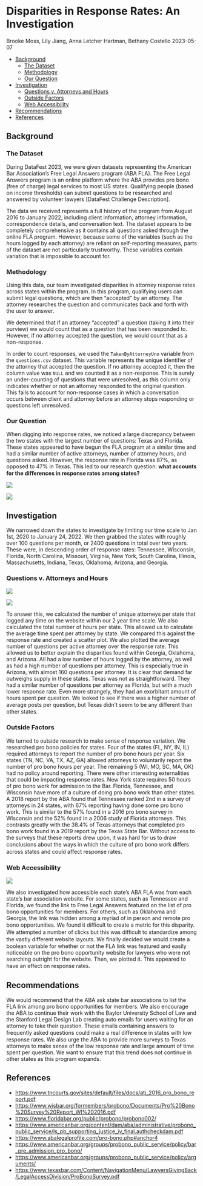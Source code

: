 Disparities in Response Rates: An Investigation
================
Brooke Moss, Lily Jiang, Anna Letcher Hartman, Bethany Costello
2023-05-07

- <a href="#background" id="toc-background">Background</a>
  - <a href="#the-dataset" id="toc-the-dataset">The Dataset</a>
  - <a href="#methodology" id="toc-methodology">Methodology</a>
  - <a href="#our-question" id="toc-our-question">Our Question</a>
- <a href="#investigation" id="toc-investigation">Investigation</a>
  - <a href="#questions-v-attorneys-and-hours"
    id="toc-questions-v-attorneys-and-hours">Questions v. Attorneys and
    Hours</a>
  - <a href="#outside-factors" id="toc-outside-factors">Outside Factors</a>
  - <a href="#web-accessibility" id="toc-web-accessibility">Web
    Accessibility</a>
- <a href="#recommendations" id="toc-recommendations">Recommendations</a>
- <a href="#references" id="toc-references">References</a>

## Background

### The Dataset

During DataFest 2023, we were given datasets representing the American
Bar Association’s Free Legal Answers program (ABA FLA). The Free Legal
Answers program is an online platform where the ABA provides pro bono
(free of charge) legal services to most US states. Qualifying people
(based on income thresholds) can submit questions to be researched and
answered by volunteer lawyers \[DataFest Challenge Description\].

The data we received represents a full history of the program from
August 2016 to January 2022, including client information, attorney
information, correspondence details, and conversation text. The dataset
appears to be completely comprehensive as it contains all questions
asked through the online FLA program. However, because some of the
variables (such as the hours logged by each attorney) are reliant on
self-reporting measures, parts of the dataset are not particularly
trustworthy. These variables contain variation that is impossible to
account for.

### Methodology

Using this data, our team investigated disparities in attorney response
rates across states within the program. In this program, qualifying
users can submit legal questions, which are then “accepted” by an
attorney. The attorney researches the question and communicates back and
forth with the user to answer.

We determined that if an attorney “accepted” a question (taking it into
their purview) we would count that as a question that has been responded
to. However, if no attorney accepted the question, we would count that
as a non-response.

In order to count responses, we used the `TakenByAttorneyUno` variable
from the `questions.csv` dataset. This variable represents the unique
identifier of the attorney that accepted the question. If no attorney
accepted it, then the column value was `NULL` and we counted it as a
non-response. This is surely an under-counting of questions that were
unresolved, as this column only indicates whether or not an attorney
responded to the original question. This fails to account for
non-response cases in which a conversation occurs between client and
attorney before an attorney stops responding or questions left
unresolved.

### Our Question

When digging into response rates, we noticed a large discrepancy between
the two states with the largest number of questions: Texas and Florida.
These states appeared to have begun the FLA program at a similar time
and had a similar number of active attorneys, number of attorney hours,
and questions asked. However, the response rate in Florida was 87%, as
opposed to 47% in Texas. This led to our research question: **what
accounts for the diﬀerences in response rates among states?**

![](Report_files/figure-gfm/questions-histo-1.png)<!-- -->

![](Report_files/figure-gfm/map-plot-1.png)<!-- -->

## Investigation

We narrowed down the states to investigate by limiting our time scale to
Jan 1st, 2020 to January 24, 2022. We then grabbed the states with
roughly over 100 questions per month, or 2400 questions in total over
two years. These were, in descending order of response rates: Tennessee,
Wisconsin, Florida, North Carolina, Missouri, Virginia, New York, South
Carolina, Illinois, Massachusetts, Indiana, Texas, Oklahoma, Arizona,
and Georgia.

### Questions v. Attorneys and Hours

![](Report_files/figure-gfm/hours-per-attorney-1.png)<!-- -->

![](Report_files/figure-gfm/questions-per-attorney-1.png)<!-- -->

To answer this, we calculated the number of unique attorneys per state
that logged any time on the website within our 2 year time scale. We
also calculated the total number of hours per state. This allowed us to
calculate the average time spent per attorney by state. We compared this
against the response rate and created a scatter plot. We also plotted
the average number of questions per active attorney over the response
rate. This allowed us to better explain the disparities found within
Georgia, Oklahoma, and Arizona. All had a low number of hours logged by
the attorney, as well as had a high number of questions per attorney.
This is especially true in Arizona, with almost 160 questions per
attorney. It is clear that demand far outweighs supply in these states.
Texas was not as straightforward. They had a similar number of questions
per attorney as Florida, but with a much lower response rate. Even more
strangely, they had an exorbitant amount of hours spent per question. We
looked to see if there was a higher number of average posts per
question, but Texas didn’t seem to be any diﬀerent than other states.

### Outside Factors

We turned to outside research to make sense of response variation. We
researched pro bono policies for states. Four of the states (FL, NY, IN,
IL) required attorneys to report the number of pro bono hours per year.
Six states (TN, NC, VA, TX, AZ, GA) allowed attorneys to voluntarily
report the number of pro bono hours per year. The remaining 5 (WI, MO,
SC, MA, OK) had no policy around reporting. There were other interesting
externalities that could be impacting response rates. New York state
requires 50 hours of pro bono work for admission to the Bar. Florida,
Tennessee, and Wisconsin have more of a culture of doing pro bono work
than other states. A 2018 report by the ABA found that Tennessee ranked
2nd in a survey of attorneys in 24 states, with 67% reporting having
done some pro bono work. This is similar to the 57% found in a 2016 pro
bono survey in Wisconsin and the 52% found in a 2006 study of Florida
attorneys. This contrasts greatly with the 38.4% of Texas attorneys that
completed pro bono work found in a 2019 report by the Texas State Bar.
Without access to the surveys that these reports drew upon, it was hard
for us to draw conclusions about the ways in which the culture of pro
bono work diﬀers across states and could aﬀect response rates.

### Web Accessibility

![](Report_files/figure-gfm/web-accessibility-1.png)<!-- -->

We also investigated how accessible each state’s ABA FLA was from each
state’s bar association website. For some states, such as Tennessee and
Florida, we found the link to Free Legal Answers featured on the list of
pro bono opportunities for members. For others, such as Oklahoma and
Georgia, the link was hidden among a myriad of in person and remote pro
bono opportunities. We found it diﬃcult to create a metric for this
disparity. We attempted a number of clicks but this was diﬃcult to
standardize among the vastly diﬀerent website layouts. We ﬁnally decided
we would create a boolean variable for whether or not the FLA link was
featured and easily noticeable on the pro bono opportunity website for
lawyers who were not searching outright for the website. Then, we
plotted it. This appeared to have an eﬀect on response rates.

## Recommendations

We would recommend that the ABA ask state bar associations to list the
FLA link among pro bono opportunities for members. We also encourage the
ABA to continue their work with the Baylor University School of Law and
the Stanford Legal Design Lab creating auto emails for users waiting for
an attorney to take their question. These emails containing answers to
frequently asked questions could make a real diﬀerence in states with
low response rates. We also urge the ABA to provide more surveys to
Texas attorneys to make sense of the low response rate and large amount
of time spent per question. We want to ensure that this trend does not
continue in other states as this program expands.

## References

- <https://www.tncourts.gov/sites/default/files/docs/atj_2016_pro_bono_report.pdf>
- <https://www.wisbar.org/formembers/probono/Documents/Pro%20Bono%20Survey%20Report_WI%202016.pdf>
- <https://www.floridabar.org/public/probono/probono002/>
- <https://www.americanbar.org/content/dam/aba/administrative/probono_public_service/ls_pb_supporting_justice_iv_final.authcheckdam.pdf>
- <https://www.abalegalprofile.com/pro-bono.php#anchor4>
- <https://www.americanbar.org/groups/probono_public_service/policy/bar_pre_admission_pro_bono/>
- <https://www.americanbar.org/groups/probono_public_service/policy/arguments/>
- <https://www.texasbar.com/Content/NavigationMenu/LawyersGivingBack/LegalAccessDivision/ProBonoSurvey.pdf>

